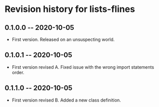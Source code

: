 # Revision history for lists-flines

## 0.1.0.0 -- 2020-10-05

* First version. Released on an unsuspecting world.

## 0.1.0.1 -- 2020-10-05

* First version revised A. Fixed issue with the wrong import statements order.

## 0.1.1.0 -- 2020-10-05

* First version revised B. Added a new class definition.
